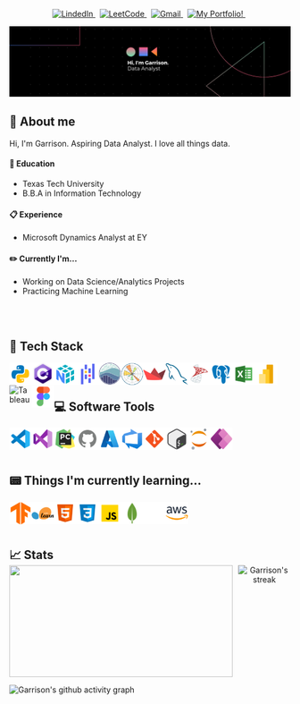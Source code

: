 
<!-- Top buttons -->
<p align="center">
  <a href="https://www.linkedin.com/in/garrison-lowe-b343831a6/" target="_blank">
    <picture>
      <source media="(prefers-color-scheme: dark)" srcset="https://img.shields.io/badge/linkedin-2e3440.svg?&style=for-the-badge&logo=linkedin&logoColor=0A66C2">
      <source media="(prefers-color-scheme: light)"srcset="https://img.shields.io/badge/linkedin-eceff4.svg?&style=for-the-badge&logo=linkedin&logoColor=0A66C2">
      <img alt="LindedIn" src="https://img.shields.io/badge/linkedin-eceff4.svg?&style=for-the-badge&logo=linkedin&logoColor=0A66C2">
    </picture>
  </a>&nbsp;
  <a href="https://leetcode.com/u/garrisonlowe/" target="_blank">
    <picture>
      <source media="(prefers-color-scheme: dark)" srcset="https://img.shields.io/badge/leetcode-2e3440.svg?&style=for-the-badge&logo=leetcode">
      <source media="(prefers-color-scheme: light)" srcset="https://img.shields.io/badge/leetcode-eceff4.svg?&style=for-the-badge&logo=leetcode">
      <img alt="LeetCode" src="https://img.shields.io/badge/leetcode-eceff4.svg?&style=for-the-badge&logo=leetcode">
    </picture>
  </a>&nbsp;
  <a href="mailto:garrisonslowe@gmail.com">
    <picture>
      <source media="(prefers-color-scheme: dark)" srcset="https://img.shields.io/badge/gmail-2e3440.svg?&style=for-the-badge&logo=gmail&logoColor=D14836">
      <source media="(prefers-color-scheme: light)"srcset="https://img.shields.io/badge/gmail-eceff4.svg?&style=for-the-badge&logo=gmail&logoColor=D14836">
      <img alt="Gmail" src="https://img.shields.io/badge/gmail-eceff4.svg?&style=for-the-badge&logo=gmail&logoColor=D14836">
    </picture>
  </a>&nbsp;
  <a href="https://garrisonportfol.io" target="_blank">
    <picture>
      <source media="(prefers-color-scheme: dark)" srcset="https://img.shields.io/badge/My_Portfolio!-2e3440.svg?&style=for-the-badge&logo=portfolio&logoColor=02FF99">
      <source media="(prefers-color-scheme: light)" srcset="https://img.shields.io/badge/My_Portfolio!-eceff4.svg?&style=for-the-badge&logo=portfolio&logoColor=02FF99">
      <img alt="My Portfolio!" src="https://img.shields.io/badge/My_Portfolio-eceff4.svg?&style=for-the-badge&logo=portfolio&logoColor=02FF99">
    </picture>
  </a>&nbsp;
</p>

<!-- Banner -->
[![](./src/banner.png)](#)

## 🤘 About me
Hi, I'm Garrison. Aspiring Data Analyst. I love all things data.

#### 📙 Education
- Texas Tech University
- B.B.A in Information Technology

#### 📋 Experience
- Microsoft Dynamics Analyst at EY

#### ✏️ Currently I'm...
- Working on Data Science/Analytics Projects
- Practicing Machine Learning
<br/>
<br/>

<!-- Tech stack -->
## 📱 Tech Stack

<div>
    <img align="left" alt="Python" title="Python" width="40px" src="src\icons8-python-480.png" />
    <img align="left" alt="C#" title="C#" width="40px" src="src\c-logo-icon-28402.png" />
    <img align="left" alt="NumPy" title="NumPy" width="40px" src="src\icons8-numpy-480 (1).png" />
    <img align="left" alt="Pandas" title="Pandas" width="40px" src="src\icons8-pandas-logo-480.png" />
    <img align="left" alt="Seaborn" title="Seaborn" width="40px" src="src\seaborn-1.svg" />
    <img align="left" alt="Matplotlib" title="Matplotlib" width="40px" src="src\Matplotlib.png" />
    <img align="left" alt="Streamlit" title="Streamlit" width="40px" src="src\Streamlit.svg" />
    <img align="left" alt="MySQL" title="MySQL" width="40px" src="src\MySQL.png" />
    <img align="left" alt="SQL Server" title="SQL Server" width="40px" src="src\icons8-microsoft-sql-server-480.png" />
    <img align="left" alt="PostgreSQL" title="PostgreSQL" width="40px" src="src\icons8-postgres-480 (1).png" />
    <img align="left" alt="Excel" title="Excel" width="40px" src="src\icons8-excel-480.png" />
    <img align="left" alt="Power BI" title="Power BI" width="40px" src="src\icons8-power-bi-2021-480 (1).png" />
    <img align="left" alt="Tableau" title="Tableau" width="40px" src="https://cdn.worldvectorlogo.com/logos/tableau-software.svg" />
    <img align="left" alt="Figma" title="Figma" width="40px" src="src\icons8-figma-480.png" />
</div>

<br/>
<br/>

<!-- Softwares -->
## 💻 Software Tools

<div>
    <img align="left" alt="VS Code" title="VS Code" width="40px" src="src\icons8-vs-code-480.png" />
    <img align="left" alt="Visual Studio" title="Visual Studio" width="40px" src="src\icons8-visual-studio-480.png" />
    <img align="left" alt="PyCharm" title="PyCharm" width="40px" src="src\icons8-pycharm-480.png" />
    <img align="left" alt="GitHub" title="GitHub" width="40px" src="src\icons8-github-480 (1).png" />
    <img align="left" alt="Azure" title="Azure" width="40px" src="src\icons8-azure-240.png" />
    <img align="left" alt="Azure DevOps" title="Azure DevOps" width="40px" src="src\Azure Devops.png" />
    <img align="left" alt="Git" title="Git" width="40px" src="src\icons8-git-480.png" />
    <img align="left" alt="Bash" title="Bash" width="40px" src="src\icons8-bash-480.png" />
    <img align="left" alt="Jupyter" title="Jupyter" width="40px" src="src\icons8-jupyter-240.png" />
    <img align="left" alt="Power Apps" title="Power Apps" width="40px" src="src\icons8-power-apps-240.png" />
</div>

<br/>
<br/>
<br/>

<!-- Things im Learning -->
## 📟 Things I'm currently learning...

<div>
  <img align="left" alt="Tensor Flow" title="Tensor Flow" width="40px" src="src\TensorFlow.svg" />
    <img align="left" alt="Scikit Learn" title="Scikit Learn" width="40px" src="src\scikit-learn.png" />
    <img align="left" alt="HTML" title="HTML" width="40px" src="src\icons8-html-480.png" />
    <img align="left" alt="CSS" title="CSS" width="40px" src="src\icons8-css-480.png" />
    <img align="left" alt="JavaScript" title="JavaScript" width="40px" src="src\icons8-javascript-480.png" />
    <img align="left" alt="MongoDB" title="MongoDB" width="40px" src="src\icons8-mongo-db-96.png" />
    <img align="left" alt="Next.js" title="Next.js" width="40px" src="src\icons8-nextjs-480.png" />
    <img align="left" alt="Next.js" title="Next.js" width="40px" src="src\AWS.png" />
</div>

<br/>
<br/>
<br/>

<!-- Stats -->
## 📈 Stats
<div align = "center" style="display: flex; justify-content: space-between; align-items: center; gap: 10px; margin-top: -20px">
    <img style="height: 200px; width:400px" src="https://github-readme-stats.vercel.app/api?username=garrisonlowe&hide=stars&show_icons=true&card_width=250&theme=transparent&hide_border=true">
    <img title="🔥 Get streak stats for your profile at git.io/streak-stats" alt="Garrison's streak" style="height: 200px; width:400px" src="https://github-readme-streak-stats.herokuapp.com/?user=garrisonlowe&theme=transparent&hide_border=true&text_color=02ff99"/>
</div>

![Garrison's github activity graph](https://github-readme-activity-graph.vercel.app/graph?username=garrisonlowe&custom_title=Contributions&hide_border=true&theme=github-compact)